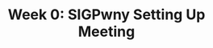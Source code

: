 ---
credit:
- Thomas Quig
featured: false
recording: ''
tags:
- Terminal
- WSL
- Command line
time_close: ''
time_start: '2021-08-29T19:00:00.000000Z'
title: 'Week 0: SIGPwny Setting Up Meeting'
---